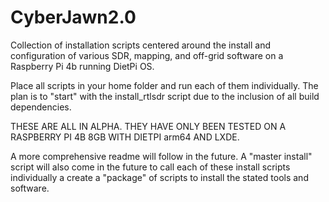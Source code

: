 # CyberJawn2.0
Collection of installation scripts centered around the install and configuration of various SDR, mapping, and off-grid software on a Raspberry Pi 4b running DietPi OS.

Place all scripts in your home folder and run each of them individually.  The plan is to "start" with the install_rtlsdr script due to the inclusion of all build dependencies.

THESE ARE ALL IN ALPHA.  THEY HAVE ONLY BEEN TESTED ON A RASPBERRY PI 4B 8GB WITH DIETPI arm64 AND LXDE.

A more comprehensive readme will follow in the future.  A "master install" script will also come in the future to call each of these install scripts individually a create a "package" of scripts to install the stated tools and software.
